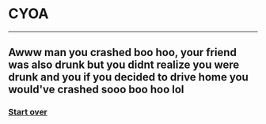 # CYOA
---
## Awww man you crashed boo hoo, your friend was also drunk but you didnt realize you were drunk and you if you decided to drive home you would've crashed sooo boo hoo lol

### [Start over](home.md)